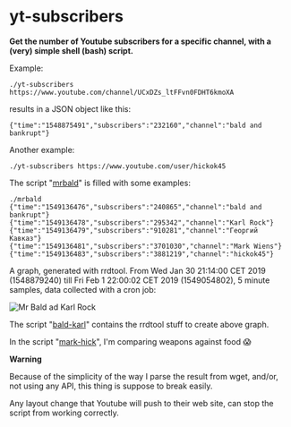# yt-subscribers

**Get the number of Youtube subscribers for a specific channel, with a (very) simple shell (bash) script.**

Example:

```
./yt-subscribers https://www.youtube.com/channel/UCxDZs_ltFFvn0FDHT6kmoXA
```

results in a JSON object like this:

```
{"time":"1548875491","subscribers":"232160","channel":"bald and bankrupt"}
```

Another example:

```
./yt-subscribers https://www.youtube.com/user/hickok45
```

The script "[mrbald](https://raw.githubusercontent.com/nkoster/yt-subscribers/master/mrbald)" is filled with some examples:

```
./mrbald
{"time":"1549136476","subscribers":"240865","channel":"bald and bankrupt"}
{"time":"1549136478","subscribers":"295342","channel":"Karl Rock"}
{"time":"1549136479","subscribers":"910281","channel":"Георгий Кавказ"}
{"time":"1549136481","subscribers":"3701030","channel":"Mark Wiens"}
{"time":"1549136483","subscribers":"3881219","channel":"hickok45"}
```

A graph, generated with rrdtool. From Wed Jan 30 21:14:00 CET 2019 (1548879240) till Fri Feb 1 22:00:02 CET 2019 (1549054802), 5 minute samples, data collected with a cron job:

![Mr Bald ad Karl Rock](https://raw.githubusercontent.com/nkoster/yt-subscribers/master/mrbald.png "Mr Bald and Karl Rock")

The script "[bald-karl](https://raw.githubusercontent.com/nkoster/yt-subscribers/master/bald-karl)" contains the rrdtool stuff to create above graph.

In the script "[mark-hick](https://raw.githubusercontent.com/nkoster/yt-subscribers/master/mark-hick)", I'm comparing weapons against food 😱

**Warning**

Because of the simplicity of the way I parse the result from wget, and/or, not using any API, this thing is suppose to break easily.

Any layout change that Youtube will push to their web site, can stop the script from working correctly.
